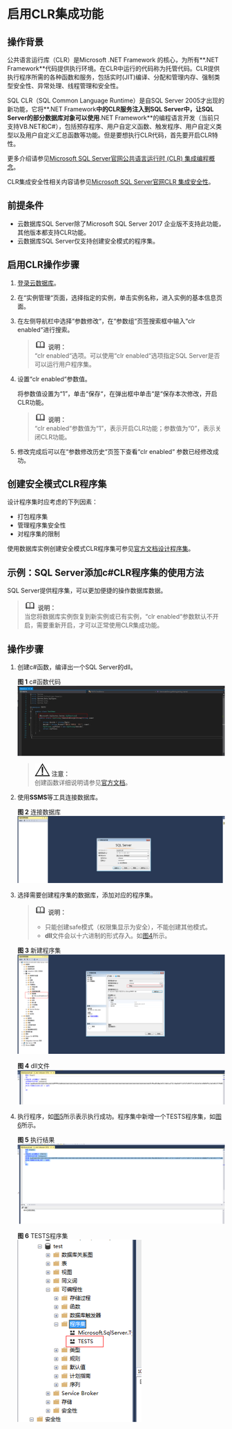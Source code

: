 # 启用CLR集成功能<a name="rds_11_0003"></a>

## 操作背景<a name="section179156321556"></a>

公共语言运行库（CLR）是Microsoft .NET Framework 的核心，为所有**.NET Framework**代码提供执行环境。在CLR中运行的代码称为托管代码。CLR提供执行程序所需的各种函数和服务，包括实时\(JIT\)编译、分配和管理内存、强制类型安全性、异常处理、线程管理和安全性。

SQL CLR（SQL Common Language Runtime）是自SQL Server 2005才出现的新功能，它将**.NET Framework**中的CLR服务注入到SQL Server中，让SQL Server的部分数据库对象可以使用**.NET Framework**的编程语言开发（当前只支持VB.NET和C\#），包括预存程序、用户自定义函数、触发程序、用户自定义类型以及用户自定义汇总函数等功能。但是要想执行CLR代码，首先要开启CLR特性。

更多介绍请参见[Microsoft SQL Server官网公共语言运行时 \(CLR\) 集成编程概念](https://docs.microsoft.com/zh-cn/sql/relational-databases/clr-integration/common-language-runtime-clr-integration-programming-concepts?view=sql-server-2014)。

CLR集成安全性相关内容请参见[Microsoft SQL Server官网CLR 集成安全性](https://docs.microsoft.com/zh-cn/sql/relational-databases/clr-integration/security/clr-integration-security?view=sql-server-2014)。

## 前提条件<a name="section49781512610"></a>

-   云数据库SQL Server除了Microsoft SQL Server 2017 企业版不支持此功能，其他版本都支持CLR功能。
-   云数据库SQL Server仅支持创建安全模式的程序集。

## 启用CLR操作步骤<a name="section135348501482"></a>

1.  [登录云数据库](https://support.huaweicloud.com/qs-rds/rds_login.html)。
2.  在“实例管理“页面，选择指定的实例，单击实例名称，进入实例的基本信息页面。
3.  在左侧导航栏中选择“参数修改“，在“参数组“页签搜索框中输入“clr enabled“进行搜索。

    >![](public_sys-resources/icon-note.gif) **说明：**   
    >“clr enabled“选项。可以使用“clr enabled“选项指定SQL Server是否可以运行用户程序集。  

4.  设置“clr enabled“参数值。

    将参数值设置为“1”，单击“保存“，在弹出框中单击“是“保存本次修改，开启CLR功能。

    >![](public_sys-resources/icon-note.gif) **说明：**   
    >“clr enabled“参数值为“1”，表示开启CLR功能；参数值为“0”，表示关闭CLR功能。  

5.  修改完成后可以在“参数修改历史“页签下查看“clr enabled“  参数已经修改成功。

## 创建安全模式CLR程序集<a name="section12350636112516"></a>

设计程序集时应考虑的下列因素：

-   打包程序集
-   管理程序集安全性
-   对程序集的限制

使用数据库实例创建安全模式CLR程序集可参见[官方文档设计程序集](https://docs.microsoft.com/zh-cn/sql/relational-databases/clr-integration/assemblies-designing?view=sql-server-2014)。

## 示例：SQL Server添加c\#CLR程序集的使用方法<a name="section68931653204616"></a>

SQL Server提供程序集，可以更加便捷的操作数据库数据。

>![](public_sys-resources/icon-note.gif) **说明：**   
>当您将数据库实例恢复到新实例或已有实例，“clr enabled“参数默认不开启，需要重新开启，才可以正常使用CLR集成功能。  

## 操作步骤<a name="section686265423611"></a>

1.  创建c\#函数，编译出一个SQL Server的dll。

    **图 1**  c\#函数代码<a name="fig43980536508"></a>  
    ![](figures/c-函数代码.png "c-函数代码")

    >![](public_sys-resources/icon-notice.gif) **注意：**   
    >创建函数详细说明请参见[官方文档](https://docs.microsoft.com/zh-cn/sql/relational-databases/clr-integration-database-objects-user-defined-functions/clr-user-defined-functions?view=sql-server-2014)。  

2.  使用**SSMS**等工具连接数据库。

    **图 2**  连接数据库<a name="fig94317511376"></a>  
    ![](figures/连接数据库.png "连接数据库")

3.  选择需要创建程序集的数据库，添加对应的程序集。

    >![](public_sys-resources/icon-note.gif) **说明：**   
    >-   只能创建safe模式（权限集显示为安全），不能创建其他模式。  
    >-   **dll**文件会以十六进制的形式存入。如[图4](#fig92191121274)所示。  

    **图 3**  新建程序集<a name="fig1795352615146"></a>  
    ![](figures/新建程序集.png "新建程序集")

    **图 4**  dll文件<a name="fig92191121274"></a>  
    ![](figures/dll文件.png "dll文件")

4.  执行程序，如[图5](#fig1780316197333)所示表示执行成功。程序集中新增一个TESTS程序集，如[图6](#fig17182124911387)所示。

    **图 5**  执行结果<a name="fig1780316197333"></a>  
    ![](figures/执行结果.png "执行结果")

    **图 6**  TESTS程序集<a name="fig17182124911387"></a>  
    ![](figures/TESTS程序集.png "TESTS程序集")


